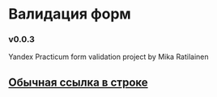 # Валидация форм

### v0.0.3

Yandex Practicum form validation project by Mika Ratilainen

## [Обычная ссылка в строке](https://mikaratilainen.github.io/form-validation/)
